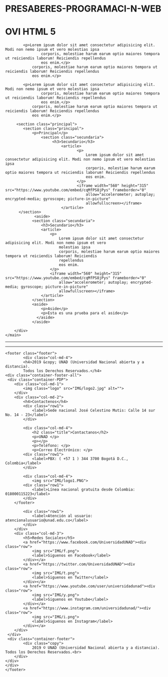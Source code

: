 # PRESABERES-PROGRAMACI-N-WEB
<h1>OVI HTML 5</h1>

            <p>Lorem ipsum dolor sit amet consectetur adipisicing elit. Modi non nemo ipsum et vero molestias ipsa
                    corporis, molestiae harum earum optio maiores tempora ut reiciendis laborum! Reiciendis repellendus
                    eos enim.</p>
                corporis, molestiae harum earum optio maiores tempora ut reiciendis laborum! Reiciendis repellendus
                eos enim.</p>

            <p>Lorem ipsum dolor sit amet consectetur adipisicing elit. Modi non nemo ipsum et vero molestias ipsa
                    corporis, molestiae harum earum optio maiores tempora ut reiciendis laborum! Reiciendis repellendus
                    eos enim.</p>
                corporis, molestiae harum earum optio maiores tempora ut reiciendis laborum! Reiciendis repellendus
                eos enim.</p>

         <section class="principal">
            <section class="principal">
                <p>Principal</p>
                    <section class="secundaria">
                         <h3>Secundario</h3>
                             <article>
                                    <p>
                                        Lorem ipsum dolor sit amet consectetur adipisicing elit. Modi non nemo ipsum et vero molestias ipsa
                                        corporis, molestiae harum earum optio maiores tempora ut reiciendis laborum! Reiciendis repellendus
                                        eos enim.
                                    </p>
                                    <iframe width="560" height="315" src="https://www.youtube.com/embed/cqMfPS8jPys" frameborder="0"
                                        allow="accelerometer; autoplay; encrypted-media; gyroscope; picture-in-picture"
                                        allowfullscreen></iframe>
                             </article>
          </section>
                 <aside>
                <section class="secundaria">
                    <h3>Secundario</h3>
                    <article>
                        <p>
                            Lorem ipsum dolor sit amet consectetur adipisicing elit. Modi non nemo ipsum et vero
                            molestias ipsa
                            corporis, molestiae harum earum optio maiores tempora ut reiciendis laborum! Reiciendis
                            repellendus
                            eos enim.
                        </p>
                        <iframe width="560" height="315" src="https://www.youtube.com/embed/cqMfPS8jPys" frameborder="0"
                            allow="accelerometer; autoplay; encrypted-media; gyroscope; picture-in-picture"
                            allowfullscreen></iframe>
                    </article>
                </section>
                <aside>
                    <p>Aside</p>
                    <p>Esta es una prueba para el aside</p>
                  </aside>
                </aside>

        </div>
    </main>    
   <hr></hr>
    </main>
    <hr>
    </hr>

    <footer class="footer">
            <div class="col-md-4">
            <h4>2019 &copy; UNAD (Universidad Nacional abierta y a distancia).
            Todos los Derechos Reservados.</h4>
    <div class="container-footer-all">
     <div class="container-PDP">
        <div class="col-md-1">
            <img class="logo" src="IMG/logo2.jpg" alt="">
        </div>
        <div class="col-md-2">
            <h4>Contactenos</h4>
            <div class="row1">
                <label>Sede nacional José Celestino Mutis: Calle 14 sur No. 14 - 23</label>
            </div>

            <div class="col-md-4">
                <h2 class="title">Contactanos</h2>
                <p>UNAD </p>
                <p></p>
                <p>Teléfono: </p>
                <p>Correo Electrónico: </p>
            <div class="row1">
                <label>PBX: ( +57 1 ) 344 3700 Bogotá D.C., Colombia</label>
            </div>

            <div class="col-md-4">
                <img src="IMG/logo1.PNG">
            <div class="row1">
                <label>Línea nacional gratuita desde Colombia: 018000115223</label>
            </div>
        </footer>
    
            <div class="row1">
                <label>Atención al usuario: atencionalusuario@unad.edu.co</label>
            </div>
        </div>
        <div class="col-md-3">
            <h5>Redes Sociales</h5>
            <a href="https://www.facebook.com/UniversidadUNAD"><div class="row">
                <img src="IMG/f.png">
                <label>Siguenos en Facebook</label>
            </div></a>
            <a href="https://twitter.com/UniversidadUNAD"><div class="row">
                <img src="IMG/t.png">
                <label>Siguenos en Twitter</label>
            </div></a>
            <a href="https://www.youtube.com/user/universidadunad"><div class="row">
                <img src="IMG/y.png">
                <label>Siguenos en Youtube</label>
            </div></a>
            <a href="https://www.instagram.com/universidadunad/"><div class="row">
                <img src="IMG/i.png">
                <label>Siguenos en Instagram</label>
            </div></a>
        </div>
     </div>
     <div class="container-footer">
            <div class="copy">
                2019 © UNAD (Universidad Nacional abierta y a distancia). Todos los Derechos Reservados.<br>
        </div>
    </div>
    </div>
    </footer>

</body>

</html>
</html>
